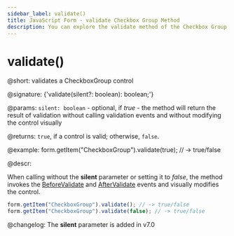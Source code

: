 ```yaml
---
sidebar_label: validate()
title: JavaScript Form - validate Checkbox Group Method 
description: You can explore the validate method of the Checkbox Group control of Form in the documentation of the DHTMLX JavaScript UI library. Browse developer guides and API reference, try out code examples and live demos, and download a free 30-day evaluation version of DHTMLX Suite 7.
---
```


# validate()

@short: validates a CheckboxGroup control

@signature: {'validate(silent?: boolean): boolean;'}

@params:
`silent: boolean` - optional, if *true* - the method will return the result of validation without calling validation events and without modifying the control visually

@returns:
`true`, if a control is valid; otherwise, `false`.

@example:
form.getItem("CheckboxGroup").validate(true); // -> true/false

@descr:

When calling without the  **silent** parameter or setting it to *false*, the method invokes the [BeforeValidate](form/api/checkbox_group/checkboxgroup_beforevalidate_event.md) and [AfterValidate](form/api/checkbox_group/checkboxgroup_aftervalidate_event.md) events and visually modifies the control.

~~~js
form.getItem("CheckboxGroup").validate(); // -> true/false
form.getItem("CheckboxGroup").validate(false); // -> true/false
~~~

@changelog:
The **silent** parameter is added in v7.0
